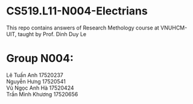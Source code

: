# CS519.L11-N004-Electrians
 This repo contains answers of Research Methology course at VNUHCM-UIT, taught by Prof. Dinh Duy Le  
 
# Group N004:  
 Lê Tuấn Anh 17520237  
 Nguyễn Hưng 17520541  
 Vũ Ngọc Anh Hà 17520424  
 Trần Minh Khương 17520656
 
